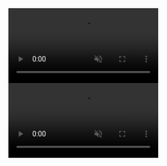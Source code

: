 <video loop muted autoplay playsinline controls>
<source src="http://www.imade3d.com/awesome-assets/1st_layer_paper_1.mp4" />
Please use a modern browser like Firefox or Chrome to see this helpful video.
</video>

<video loop muted autoplay playsinline controls>
<source src="http://www.imade3d.com/awesome-assets/1st_layer_paper_2.mp4" />
Please use a modern browser like Firefox or Chrome to see this helpful video.
</video>